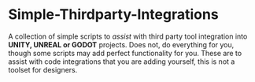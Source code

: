 # Simple-Thirdparty-Integrations
A collection of simple scripts to *assist* with third party tool integration into **UNITY, UNREAL or GODOT** projects.
Does not, do everything for you, though some scripts may add perfect functionality for you.
These are to assist with code integrations that you are adding yourself, this is not a toolset for designers.
